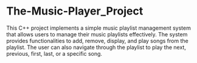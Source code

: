 # The-Music-Player_Project
This C++ project implements a simple music playlist management system that allows users to manage their music playlists effectively. The system provides functionalities to add, remove, display, and play songs from the playlist. The user can also navigate through the playlist to play the next, previous, first, last, or a specific song.
